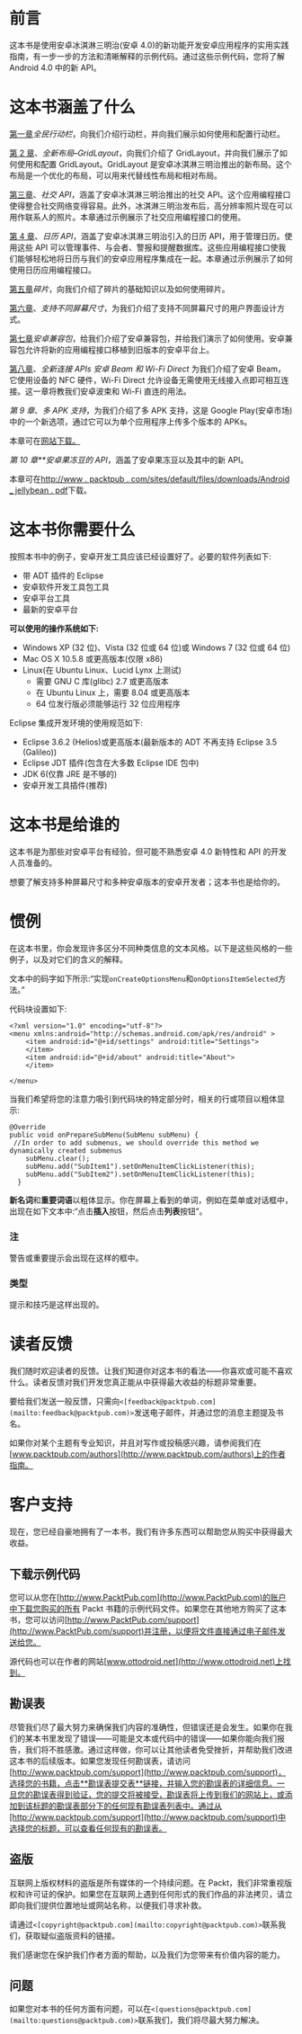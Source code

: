 # 前言

这本书是使用安卓冰淇淋三明治(安卓 4.0)的新功能开发安卓应用程序的实用实践指南，有一步一步的方法和清晰解释的示例代码。通过这些示例代码，您将了解 Android 4.0 中的新 API。

# 这本书涵盖了什么

[第一章](1.html "Chapter 1. Action Bar for All")*全民行动栏*，向我们介绍行动栏，并向我们展示如何使用和配置行动栏。

[第 2 章](2.html "Chapter 2. A New Layout – GridLayout")、*全新布局–GridLayout*，向我们介绍了 GridLayout，并向我们展示了如何使用和配置 GridLayout。GridLayout 是安卓冰淇淋三明治推出的新布局。这个布局是一个优化的布局，可以用来代替线性布局和相对布局。

[第三章](3.html "Chapter 3. Social APIs")、*社交 API*，涵盖了安卓冰淇淋三明治推出的社交 API。这个应用编程接口使得整合社交网络变得容易。此外，冰淇淋三明治发布后，高分辨率照片现在可以用作联系人的照片。本章通过示例展示了社交应用编程接口的使用。

[第 4 章](4.html "Chapter 4. Calendar APIs")、*日历 API*，涵盖了安卓冰淇淋三明治引入的日历 API，用于管理日历。使用这些 API 可以管理事件、与会者、警报和提醒数据库。这些应用编程接口使我们能够轻松地将日历与我们的安卓应用程序集成在一起。本章通过示例展示了如何使用日历应用编程接口。

[第五章](5.html "Chapter 5. Fragments")*碎片*，向我们介绍了碎片的基础知识以及如何使用碎片。

[第六章](6.html "Chapter 6. Supporting Different Screen Sizes")、*支持不同屏幕尺寸*，为我们介绍了支持不同屏幕尺寸的用户界面设计方式。

[第七章](7.html "Chapter 7. Android Compatibility Package")*安卓兼容包*，给我们介绍了安卓兼容包，并给我们演示了如何使用。安卓兼容包允许将新的应用编程接口移植到旧版本的安卓平台上。

[第八章](8.html "Chapter 8. New Connectivity APIs – Android Beam and Wi-Fi Direct")、*全新连接 APIs 安卓 Beam 和 Wi-Fi Direct* 为我们介绍了安卓 Beam，它使用设备的 NFC 硬件，Wi-Fi Direct 允许设备无需使用无线接入点即可相互连接。这一章将教我们安卓波束和 Wi-Fi 直连的用法。

*第 9 章*、*多 APK 支持*，为我们介绍了多 APK 支持，这是 Google Play(安卓市场)中的一个新选项，通过它可以为单个应用程序上传多个版本的 APKs。

本章可在[网站下载。](http://www.packtpub.com/sites/default/files/downloads/Multiple_APK_Support.pdf)

*第 10 章**安卓果冻豆的 API*，涵盖了安卓果冻豆以及其中的新 API。

本章可在[http://www . packtpub . com/sites/default/files/downloads/Android _ jellybean . pdf](http://www.packtpub.com/sites/default/files/downloads/Android_JellyBean.pdf)下载。

# 这本书你需要什么

按照本书中的例子，安卓开发工具应该已经设置好了。必要的软件列表如下:

*   带 ADT 插件的 Eclipse
*   安卓软件开发工具包工具
*   安卓平台工具
*   最新的安卓平台

**可以使用的操作系统如下:**

*   Windows XP (32 位)、Vista (32 位或 64 位)或 Windows 7 (32 位或 64 位)
*   Mac OS X 10.5.8 或更高版本(仅限 x86)
*   Linux(在 Ubuntu Linux、Lucid Lynx 上测试)
    *   需要 GNU C 库(glibc) 2.7 或更高版本
    *   在 Ubuntu Linux 上，需要 8.04 或更高版本
    *   64 位发行版必须能够运行 32 位应用程序

Eclipse 集成开发环境的使用规范如下:

*   Eclipse 3.6.2 (Helios)或更高版本(最新版本的 ADT 不再支持 Eclipse 3.5 (Galileo))
*   Eclipse JDT 插件(包含在大多数 Eclipse IDE 包中)
*   JDK 6(仅靠 JRE 是不够的)
*   安卓开发工具插件(推荐)

# 这本书是给谁的

这本书是为那些对安卓平台有经验，但可能不熟悉安卓 4.0 新特性和 API 的开发人员准备的。

想要了解支持多种屏幕尺寸和多种安卓版本的安卓开发者；这本书也是给你的。

# 惯例

在这本书里，你会发现许多区分不同种类信息的文本风格。以下是这些风格的一些例子，以及对它们的含义的解释。

文本中的码字如下所示:“实现`onCreateOptionsMenu`和`onOptionsItemSelected`方法。”

代码块设置如下:

```
<?xml version="1.0" encoding="utf-8"?>
<menu xmlns:android="http://schemas.android.com/apk/res/android" >
    <item android:id="@+id/settings" android:title="Settings">
    </item>
    <item android:id="@+id/about" android:title="About">
    </item>

</menu>
```

当我们希望将您的注意力吸引到代码块的特定部分时，相关的行或项目以粗体显示:

```
@Override
public void onPrepareSubMenu(SubMenu subMenu) {
 //In order to add submenus, we should override this method we dynamically created submenus
    subMenu.clear();
    subMenu.add("SubItem1").setOnMenuItemClickListener(this);
    subMenu.add("SubItem2").setOnMenuItemClickListener(this);
  }
```

**新名词**和**重要词语**以粗体显示。你在屏幕上看到的单词，例如在菜单或对话框中，出现在如下文本中:“点击**插入**按钮，然后点击**列表**按钮”。

### 注

警告或重要提示会出现在这样的框中。

### 类型

提示和技巧是这样出现的。

# 读者反馈

我们随时欢迎读者的反馈。让我们知道你对这本书的看法——你喜欢或可能不喜欢什么。读者反馈对我们开发您真正能从中获得最大收益的标题非常重要。

要给我们发送一般反馈，只需向`<[feedback@packtpub.com](mailto:feedback@packtpub.com)>`发送电子邮件，并通过您的消息主题提及书名。

如果你对某个主题有专业知识，并且对写作或投稿感兴趣，请参阅我们在[www.packtpub.com/authors](http://www.packtpub.com/authors)上的作者指南。

# 客户支持

现在，您已经自豪地拥有了一本书，我们有许多东西可以帮助您从购买中获得最大收益。

## 下载示例代码

您可以从您在[http://www.PacktPub.com](http://www.PacktPub.com)的账户中下载您购买的所有 Packt 书籍的示例代码文件。如果您在其他地方购买了这本书，您可以访问[http://www.PacktPub.com/support](http://www.PacktPub.com/support)并注册，以便将文件直接通过电子邮件发送给您。

源代码也可以在作者的网站[www.ottodroid.net](http://www.ottodroid.net)上找到。

## 勘误表

尽管我们尽了最大努力来确保我们内容的准确性，但错误还是会发生。如果你在我们的某本书里发现了错误——可能是文本或代码中的错误——如果你能向我们报告，我们将不胜感激。通过这样做，你可以让其他读者免受挫折，并帮助我们改进这本书的后续版本。如果您发现任何勘误表，请访问[http://www.packtpub.com/support](http://www.packtpub.com/support)，选择您的书籍，点击**勘误表提交表**链接，并输入您的勘误表的详细信息。一旦您的勘误表得到验证，您的提交将被接受，勘误表将上传到我们的网站上，或添加到该标题的勘误表部分下的任何现有勘误表列表中。通过从[http://www.packtpub.com/support](http://www.packtpub.com/support)中选择您的标题，可以查看任何现有的勘误表。

## 盗版

互联网上版权材料的盗版是所有媒体的一个持续问题。在 Packt，我们非常重视版权和许可证的保护。如果您在互联网上遇到任何形式的我们作品的非法拷贝，请立即向我们提供位置地址或网站名称，以便我们寻求补救。

请通过`<[copyright@packtpub.com](mailto:copyright@packtpub.com)>`联系我们，获取疑似盗版资料的链接。

我们感谢您在保护我们作者方面的帮助，以及我们为您带来有价值内容的能力。

## 问题

如果您对本书的任何方面有问题，可以在`<[questions@packtpub.com](mailto:questions@packtpub.com)>`联系我们，我们将尽最大努力解决。